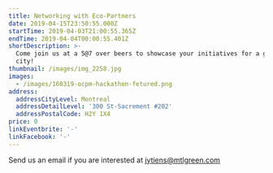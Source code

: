 ```yaml
---
title: Networking with Eco-Partners
date: 2019-04-15T23:50:55.000Z
startTime: 2019-04-03T21:00:55.365Z
endTime: 2019-04-04T00:00:55.401Z
shortDescription: >-
  Come join us at a 5@7 over beers to showcase your initiatives for a greener
  city!
thumbnail: /images/img_2258.jpg
images:
  - /images/160319-ocpm-hackathon-fetured.png
address:
  addressCityLevel: Montreal
  addressDetailLevel: '300 St-Sacrement #202'
  addressPostalCode: H2Y 1X4
price: 0
linkEventbrite: '-'
linkFacebook: '-'
---
```

Send us an email if you are interested at jytiens@mtlgreen.com
